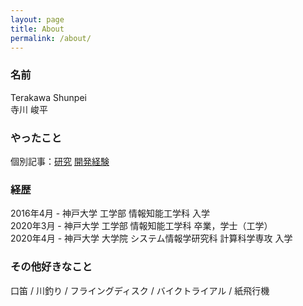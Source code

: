 ```yaml
---
layout: page
title: About
permalink: /about/
---
```


### 名前
Terakawa Shunpei  
寺川 峻平  


### やったこと
個別記事：[研究](/research/) [開発経験](/experience/)


### 経歴  
2016年4月 - 神戸大学 工学部 情報知能工学科 入学  
2020年3月 - 神戸大学 工学部 情報知能工学科 卒業，学士（工学）  
2020年4月 - 神戸大学 大学院 システム情報学研究科 計算科学専攻 入学  


### その他好きなこと
口笛 / 川釣り / フライングディスク / バイクトライアル / 紙飛行機

